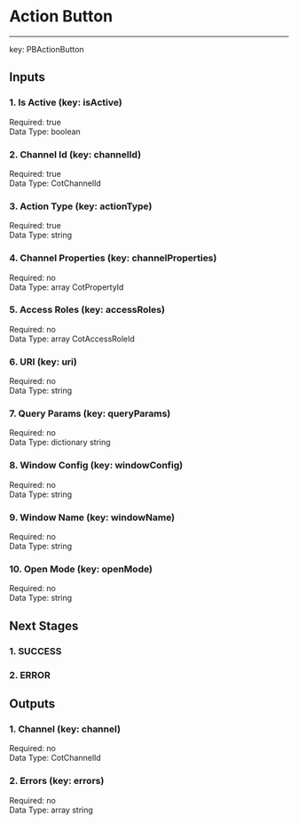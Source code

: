 # Action Button  
  
****  
key: PBActionButton  
## Inputs  
### 1. Is Active (key: isActive)  
  
Required: true  
Data Type: boolean   
### 2. Channel Id (key: channelId)  
  
Required: true  
Data Type: CotChannelId   
### 3. Action Type (key: actionType)  
  
Required: true  
Data Type: string   
### 4. Channel Properties (key: channelProperties)  
  
Required: no  
Data Type: array CotPropertyId  
### 5. Access Roles (key: accessRoles)  
  
Required: no  
Data Type: array CotAccessRoleId  
### 6. URI (key: uri)  
  
Required: no  
Data Type: string   
### 7. Query Params (key: queryParams)  
  
Required: no  
Data Type: dictionary string  
### 8. Window Config (key: windowConfig)  
  
Required: no  
Data Type: string   
### 9. Window Name (key: windowName)  
  
Required: no  
Data Type: string   
### 10. Open Mode (key: openMode)  
  
Required: no  
Data Type: string   
## Next Stages  
### 1. SUCCESS  
  
### 2. ERROR  
  
## Outputs  
### 1. Channel (key: channel)  
  
Required: no  
Data Type: CotChannelId   
### 2. Errors (key: errors)  
  
Required: no  
Data Type: array string
